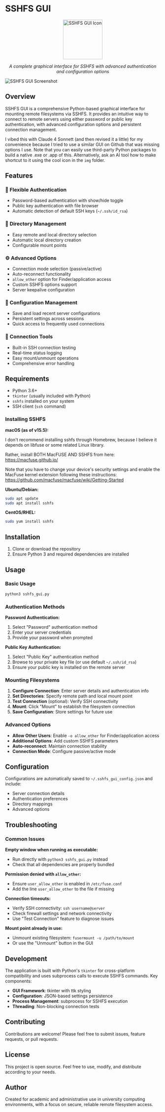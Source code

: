 # SSHFS GUI

<div align="center">
  <img src="./img/sshfs-gui-icon.png" alt="SSHFS GUI Icon" width="128" height="128">
  <p><em>A complete graphical interface for SSHFS with advanced authentication and configuration options</em></p>
</div>

![SSHFS GUI Screenshot](./img/sshfs-gui-screenshot.png)

## Overview

SSHFS GUI is a comprehensive Python-based graphical interface for mounting remote filesystems via SSHFS. It provides an intuitive way to connect to remote servers using either password or public key authentication, with advanced configuration options and persistent connection management.

I vibed this with Claude 4 Sonnett (and then revised it a little) for my convenience because I tried to use a similar GUI on Github that was missing options I use. Note that you can easily use third-party Python packages to build a native .exe or .app of this. Alternatively, ask an AI tool how to make shortcut to it using the cool icon in the `img` folder.

## Features

### 🔐 **Flexible Authentication**
- Password-based authentication with show/hide toggle
- Public key authentication with file browser
- Automatic detection of default SSH keys (`~/.ssh/id_rsa`)

### 📁 **Directory Management**
- Easy remote and local directory selection
- Automatic local directory creation
- Configurable mount points

### ⚙️ **Advanced Options**
- Connection mode selection (passive/active)
- Auto-reconnect functionality
- `allow_other` option for Finder/application access
- Custom SSHFS options support
- Server keepalive configuration

### 💾 **Configuration Management**
- Save and load recent server configurations
- Persistent settings across sessions
- Quick access to frequently used connections

### 🔧 **Connection Tools**
- Built-in SSH connection testing
- Real-time status logging
- Easy mount/unmount operations
- Comprehensive error handling

## Requirements

- Python 3.6+
- `tkinter` (usually included with Python)
- `sshfs` installed on your system
- SSH client (`ssh` command)

### Installing SSHFS

**macOS (as of v15.5):**

I don't recommend installing sshfs through Homebrew, because I believe it depends on libfuse or some related Linux library.

Rather, install BOTH MacFUSE AND SSHFS from here: https://macfuse.github.io/

Note that you have to change your device's security settings and enable the MacFuse kernel extension following these instructions:
https://github.com/macfuse/macfuse/wiki/Getting-Started


**Ubuntu/Debian:**
```bash
sudo apt update
sudo apt install sshfs
```

**CentOS/RHEL:**
```bash
sudo yum install sshfs
```

## Installation

1. Clone or download the repository
2. Ensure Python 3 and required dependencies are installed

## Usage

### Basic Usage
```bash
python3 sshfs_gui.py
```

### Authentication Methods

**Password Authentication:**
1. Select "Password" authentication method
2. Enter your server credentials
3. Provide your password when prompted

**Public Key Authentication:**
1. Select "Public Key" authentication method
2. Browse to your private key file (or use default `~/.ssh/id_rsa`)
3. Ensure your public key is installed on the remote server

### Mounting Filesystems

1. **Configure Connection**: Enter server details and authentication info
2. **Set Directories**: Specify remote path and local mount point
3. **Test Connection** (optional): Verify SSH connectivity
4. **Mount**: Click "Mount" to establish the filesystem connection
5. **Save Configuration**: Store settings for future use

### Advanced Options

- **Allow Other Users**: Enable `-o allow_other` for Finder/application access
- **Additional Options**: Add custom SSHFS parameters
- **Auto-reconnect**: Maintain connection stability
- **Connection Mode**: Configure passive/active mode

## Configuration

Configurations are automatically saved to `~/.sshfs_gui_config.json` and include:
- Server connection details
- Authentication preferences
- Directory mappings
- Advanced options

## Troubleshooting

### Common Issues

**Empty window when running as executable:**
- Run directly with `python3 sshfs_gui.py` instead
- Check that all dependencies are properly bundled

**Permission denied with `allow_other`:**
- Ensure `user_allow_other` is enabled in `/etc/fuse.conf`
- Add the line `user_allow_other` to the file if missing

**Connection timeouts:**
- Verify SSH connectivity: `ssh username@server`
- Check firewall settings and network connectivity
- Use "Test Connection" feature to diagnose issues

**Mount point already in use:**
- Unmount existing filesystem: `fusermount -u /path/to/mount`
- Or use the "Unmount" button in the GUI

## Development

The application is built with Python's `tkinter` for cross-platform compatibility and uses subprocess calls to execute SSHFS commands. Key components:

- **GUI Framework**: tkinter with ttk styling
- **Configuration**: JSON-based settings persistence
- **Process Management**: subprocess for SSHFS execution
- **Threading**: Non-blocking connection tests

## Contributing

Contributions are welcome! Please feel free to submit issues, feature requests, or pull requests.

## License

This project is open source. Feel free to use, modify, and distribute according to your needs.

## Author

Created for academic and administrative use in university computing environments, with a focus on secure, reliable remote filesystem access.